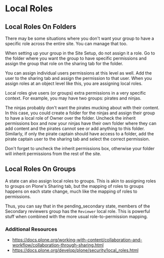 # Local Roles

## Local Roles On Folders

There may be some situations where you don't want your group to have a specific role across the entire site.
You can manage that too.

When setting up your group in the Site Setup, do not assign it a role.
Go to the folder where you want the group to have specific permissions and assign the group that role on the sharing tab for the folder.

You can assign individual users permissions at this level as well.
Add the user to the sharing tab and assign the permission to that user.
When you assign roles at an object level like this, you are assigning local roles.

Local roles give users (or groups) extra permissions in a very specific context.
For example, you may have two groups: pirates and ninjas.

The ninjas probably don't want the pirates mucking about with their content.
In this case, you could create a folder for the ninjas and assign their group to have a local role of Owner over the folder.
Uncheck the inherit permissions box and now your ninjas have their own folder where they can add content and the pirates cannot see or add anything to this folder.
Similarly, if only the pirate captain should have access to a folder,
add the pirate captain user to the sharing tab and select the correct permission.

Don't forget to uncheck the inherit permissions box, otherwise your folder will inherit permissions from the rest of the site.

## Local Roles On Groups

A state can also assign local roles to groups.
This is akin to assigning roles to groups on Plone's Sharing tab, but the mapping of roles to groups happens on each state change,
much like the mapping of roles to permissions.

Thus, you can say that in the pending_secondary state, members of the Secondary reviewers group has the `Reviewer` local role.
This is powerful stuff when combined with the more usual role-to-permission mapping.

### Additional Resources

- <https://docs.plone.org/working-with-content/collaboration-and-workflow/collaboration-through-sharing.html>
- <https://docs.plone.org/develop/plone/security/local_roles.html>
